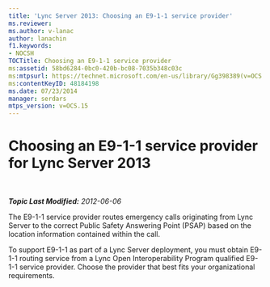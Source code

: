 ```yaml
---
title: 'Lync Server 2013: Choosing an E9-1-1 service provider'
ms.reviewer: 
ms.author: v-lanac
author: lanachin
f1.keywords:
- NOCSH
TOCTitle: Choosing an E9-1-1 service provider
ms:assetid: 58bd6284-0bc0-420b-bc08-7035b348c03c
ms:mtpsurl: https://technet.microsoft.com/en-us/library/Gg398389(v=OCS.15)
ms:contentKeyID: 48184198
ms.date: 07/23/2014
manager: serdars
mtps_version: v=OCS.15
---
```


# Choosing an E9-1-1 service provider for Lync Server 2013

<div data-xmlns="http://www.w3.org/1999/xhtml">

<div class="topic" data-xmlns="http://www.w3.org/1999/xhtml" data-msxsl="urn:schemas-microsoft-com:xslt" data-cs="https://msdn.microsoft.com/">

<div data-asp="https://msdn2.microsoft.com/asp">



</div>

<div id="mainSection">

<div id="mainBody">

<span> </span>

_**Topic Last Modified:** 2012-06-06_

The E9-1-1 service provider routes emergency calls originating from Lync Server to the correct Public Safety Answering Point (PSAP) based on the location information contained within the call.

To support E9-1-1 as part of a Lync Server deployment, you must obtain E9-1-1 routing service from a Lync Open Interoperability Program qualified E9-1-1 service provider. Choose the provider that best fits your organizational requirements.

</div>

<span> </span>

</div>

</div>

</div>

